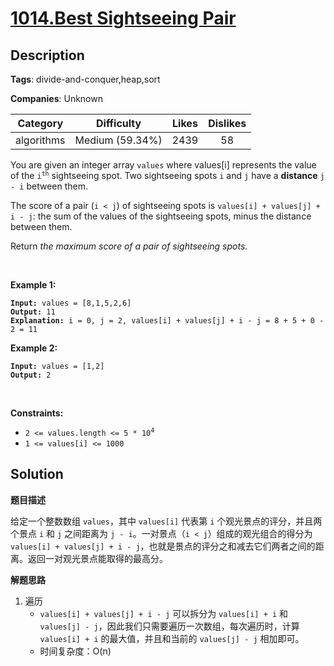 # [1014.Best Sightseeing Pair](https://leetcode.com/problems/best-sightseeing-pair/description/)

## Description

**Tags**: divide-and-conquer,heap,sort

**Companies**: Unknown

|  Category  |   Difficulty    | Likes | Dislikes |
| :--------: | :-------------: | :---: | :------: |
| algorithms | Medium (59.34%) | 2439  |    58    |

<p>You are given an integer array <code>values</code> where values[i] represents the value of the <code>i<sup>th</sup></code> sightseeing spot. Two sightseeing spots <code>i</code> and <code>j</code> have a <strong>distance</strong> <code>j - i</code> between them.</p>
<p>The score of a pair (<code>i &lt; j</code>) of sightseeing spots is <code>values[i] + values[j] + i - j</code>: the sum of the values of the sightseeing spots, minus the distance between them.</p>
<p>Return <em>the maximum score of a pair of sightseeing spots</em>.</p>
<p>&nbsp;</p>
<p><strong class="example">Example 1:</strong></p>
<pre><code><strong>Input:</strong> values = [8,1,5,2,6]
<strong>Output:</strong> 11
<strong>Explanation:</strong> i = 0, j = 2, values[i] + values[j] + i - j = 8 + 5 + 0 - 2 = 11</code></pre>
<p><strong class="example">Example 2:</strong></p>
<pre><code><strong>Input:</strong> values = [1,2]
<strong>Output:</strong> 2</code></pre>
<p>&nbsp;</p>
<p><strong>Constraints:</strong></p>
<ul>
  <li><code>2 &lt;= values.length &lt;= 5 * 10<sup>4</sup></code></li>
  <li><code>1 &lt;= values[i] &lt;= 1000</code></li>
</ul>

## Solution

**题目描述**

给定一个整数数组 `values`，其中 `values[i]` 代表第 `i` 个观光景点的评分，并且两个景点 `i` 和 `j` 之间距离为 `j - i`。一对景点（`i < j`）组成的观光组合的得分为 `values[i] + values[j] + i - j`，也就是景点的评分之和减去它们两者之间的距离。返回一对观光景点能取得的最高分。

**解题思路**

1. 遍历
   - `values[i] + values[j] + i - j` 可以拆分为 `values[i] + i` 和 `values[j] - j`，因此我们只需要遍历一次数组，每次遍历时，计算 `values[i] + i` 的最大值，并且和当前的 `values[j] - j` 相加即可。
   - 时间复杂度：O(n)

